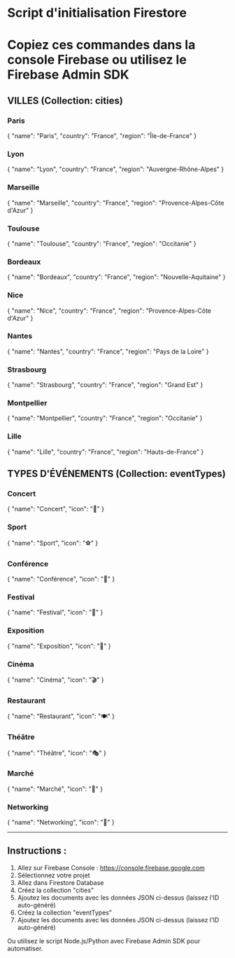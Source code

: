 # Script d'initialisation Firestore
# Copiez ces commandes dans la console Firebase ou utilisez le Firebase Admin SDK

## VILLES (Collection: cities)

### Paris
{
  "name": "Paris",
  "country": "France",
  "region": "Île-de-France"
}

### Lyon
{
  "name": "Lyon",
  "country": "France",
  "region": "Auvergne-Rhône-Alpes"
}

### Marseille
{
  "name": "Marseille",
  "country": "France",
  "region": "Provence-Alpes-Côte d'Azur"
}

### Toulouse
{
  "name": "Toulouse",
  "country": "France",
  "region": "Occitanie"
}

### Bordeaux
{
  "name": "Bordeaux",
  "country": "France",
  "region": "Nouvelle-Aquitaine"
}

### Nice
{
  "name": "Nice",
  "country": "France",
  "region": "Provence-Alpes-Côte d'Azur"
}

### Nantes
{
  "name": "Nantes",
  "country": "France",
  "region": "Pays de la Loire"
}

### Strasbourg
{
  "name": "Strasbourg",
  "country": "France",
  "region": "Grand Est"
}

### Montpellier
{
  "name": "Montpellier",
  "country": "France",
  "region": "Occitanie"
}

### Lille
{
  "name": "Lille",
  "country": "France",
  "region": "Hauts-de-France"
}

## TYPES D'ÉVÉNEMENTS (Collection: eventTypes)

### Concert
{
  "name": "Concert",
  "icon": "🎵"
}

### Sport
{
  "name": "Sport",
  "icon": "⚽"
}

### Conférence
{
  "name": "Conférence",
  "icon": "🎤"
}

### Festival
{
  "name": "Festival",
  "icon": "🎪"
}

### Exposition
{
  "name": "Exposition",
  "icon": "🎨"
}

### Cinéma
{
  "name": "Cinéma",
  "icon": "🎬"
}

### Restaurant
{
  "name": "Restaurant",
  "icon": "🍽️"
}

### Théâtre
{
  "name": "Théâtre",
  "icon": "🎭"
}

### Marché
{
  "name": "Marché",
  "icon": "🛒"
}

### Networking
{
  "name": "Networking",
  "icon": "🤝"
}

---

## Instructions :

1. Allez sur Firebase Console : https://console.firebase.google.com
2. Sélectionnez votre projet
3. Allez dans Firestore Database
4. Créez la collection "cities"
5. Ajoutez les documents avec les données JSON ci-dessus (laissez l'ID auto-généré)
6. Créez la collection "eventTypes"
7. Ajoutez les documents avec les données JSON ci-dessus (laissez l'ID auto-généré)

Ou utilisez le script Node.js/Python avec Firebase Admin SDK pour automatiser.
